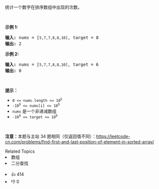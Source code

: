 <p>统计一个数字在排序数组中出现的次数。</p>

<p>&nbsp;</p>

<p><strong>示例 1:</strong></p>

<pre>
<strong>输入:</strong> nums = [<span><code>5,7,7,8,8,10]</code></span>, target = 8
<strong>输出:</strong> 2</pre>

<p><strong>示例&nbsp;2:</strong></p>

<pre>
<strong>输入:</strong> nums = [<span><code>5,7,7,8,8,10]</code></span>, target = 6
<strong>输出:</strong> 0</pre>

<p>&nbsp;</p>

<p><strong>提示：</strong></p>

<ul> 
 <li><code>0 &lt;= nums.length &lt;= 10<sup>5</sup></code></li> 
 <li><code>-10<sup>9</sup>&nbsp;&lt;= nums[i]&nbsp;&lt;= 10<sup>9</sup></code></li> 
 <li><code>nums</code>&nbsp;是一个非递减数组</li> 
 <li><code>-10<sup>9</sup>&nbsp;&lt;= target&nbsp;&lt;= 10<sup>9</sup></code></li> 
</ul>

<p>&nbsp;</p>

<p><strong>注意：</strong>本题与主站 34 题相同（仅返回值不同）：<a href="https://leetcode-cn.com/problems/find-first-and-last-position-of-element-in-sorted-array/">https://leetcode-cn.com/problems/find-first-and-last-position-of-element-in-sorted-array/</a></p>

<div><div>Related Topics</div><div><li>数组</li><li>二分查找</li></div></div><br><div><li>👍 414</li><li>👎 0</li></div>